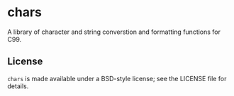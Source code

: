 chars
=====

A library of character and string converstion and formatting functions for C99.


License
-------
`chars` is made available under a BSD-style license; see the LICENSE file for 
details.
